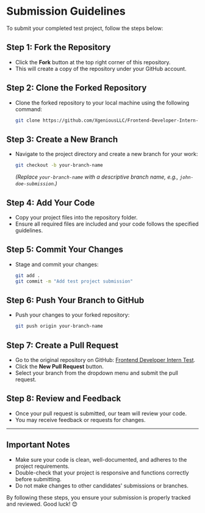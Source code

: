 
# Submission Guidelines

To submit your completed test project, follow the steps below:

## Step 1: Fork the Repository
- Click the **Fork** button at the top right corner of this repository.
- This will create a copy of the repository under your GitHub account.

## Step 2: Clone the Forked Repository
- Clone the forked repository to your local machine using the following command:
  ```bash
  git clone https://github.com/XgeniousLLC/Frontend-Developer-Intern-Test
  ```

## Step 3: Create a New Branch
- Navigate to the project directory and create a new branch for your work:
  ```bash
  git checkout -b your-branch-name
  ```
  *(Replace `your-branch-name` with a descriptive branch name, e.g., `john-doe-submission`.)*

## Step 4: Add Your Code
- Copy your project files into the repository folder.
- Ensure all required files are included and your code follows the specified guidelines.

## Step 5: Commit Your Changes
- Stage and commit your changes:
  ```bash
  git add .
  git commit -m "Add test project submission"
  ```

## Step 6: Push Your Branch to GitHub
- Push your changes to your forked repository:
  ```bash
  git push origin your-branch-name
  ```

## Step 7: Create a Pull Request
- Go to the original repository on GitHub: [Frontend Developer Intern Test](https://github.com/XgeniousLLC/Frontend-Developer-Intern-Test).
- Click the **New Pull Request** button.
- Select your branch from the dropdown menu and submit the pull request.

## Step 8: Review and Feedback
- Once your pull request is submitted, our team will review your code.
- You may receive feedback or requests for changes.

---

## Important Notes
- Make sure your code is clean, well-documented, and adheres to the project requirements.
- Double-check that your project is responsive and functions correctly before submitting.
- Do not make changes to other candidates' submissions or branches.

By following these steps, you ensure your submission is properly tracked and reviewed. Good luck! 😊
